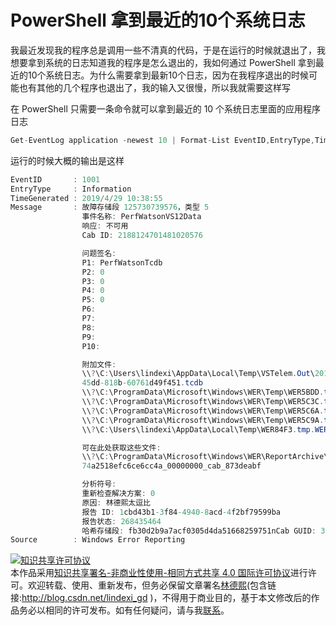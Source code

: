 
# PowerShell 拿到最近的10个系统日志

我最近发现我的程序总是调用一些不清真的代码，于是在运行的时候就退出了，我想要拿到系统的日志知道我的程序是怎么退出的，我如何通过 PowerShell 拿到最近的10个系统日志。为什么需要拿到最新10个日志，因为在我程序退出的时候可能也有其他的几个程序也退出了，我的输入又很慢，所以我就需要这样写

<!--more-->



在 PowerShell 只需要一条命令就可以拿到最近的 10 个系统日志里面的应用程序日志

```csharp
Get-EventLog application -newest 10 | Format-List EventID,EntryType,TimeGenerated,Message,Source
```

运行的时候大概的输出是这样

```csharp
EventID       : 1001
EntryType     : Information
TimeGenerated : 2019/4/29 10:38:55
Message       : 故障存储段 125730739576，类型 5
                事件名称: PerfWatsonVS12Data
                响应: 不可用
                Cab ID: 2188124701481020576

                问题签名:
                P1: PerfWatsonTcdb
                P2: 0
                P3: 0
                P4: 0
                P5: 0
                P6:
                P7:
                P8:
                P9:
                P10:

                附加文件:
                \\?\C:\Users\lindexi\AppData\Local\Temp\VSTelem.Out\201904290238_D16.0_16.0.28729.10_38916_d38075ae-3d5a-
                45dd-818b-60761d49f451.tcdb
                \\?\C:\ProgramData\Microsoft\Windows\WER\Temp\WER5BDD.tmp.WERInternalMetadata.xml
                \\?\C:\ProgramData\Microsoft\Windows\WER\Temp\WER5C3C.tmp.xml
                \\?\C:\ProgramData\Microsoft\Windows\WER\Temp\WER5C6A.tmp.csv
                \\?\C:\ProgramData\Microsoft\Windows\WER\Temp\WER5C9A.tmp.txt
                \\?\C:\Users\lindexi\AppData\Local\Temp\WER84F3.tmp.WERDataCollectionStatus.txt

                可在此处获取这些文件:
                \\?\C:\ProgramData\Microsoft\Windows\WER\ReportArchive\NonCritical_PerfWatsonTcdb_688f135dd185f2a8133a4
                74a2518efc6ce6cc4a_00000000_cab_873deabf

                分析符号:
                重新检查解决方案: 0
                原因: 林德熙太逗比
                报告 ID: 1cbd43b1-3f84-4940-8acd-4f2bf79599ba
                报告状态: 268435464
                哈希存储段: fb30d2b9a7acf0305d4da51668259751nCab GUID: 3760cd78-5646-4c0e-ae5d-c7d2a408aca0
Source        : Windows Error Reporting
```





<a rel="license" href="http://creativecommons.org/licenses/by-nc-sa/4.0/"><img alt="知识共享许可协议" style="border-width:0" src="https://licensebuttons.net/l/by-nc-sa/4.0/88x31.png" /></a><br />本作品采用<a rel="license" href="http://creativecommons.org/licenses/by-nc-sa/4.0/">知识共享署名-非商业性使用-相同方式共享 4.0 国际许可协议</a>进行许可。欢迎转载、使用、重新发布，但务必保留文章署名[林德熙](http://blog.csdn.net/lindexi_gd)(包含链接:http://blog.csdn.net/lindexi_gd )，不得用于商业目的，基于本文修改后的作品务必以相同的许可发布。如有任何疑问，请与我[联系](mailto:lindexi_gd@163.com)。